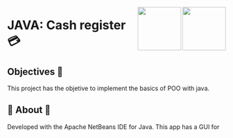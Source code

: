 
<p>
  <img src="https://user-images.githubusercontent.com/32719951/188745079-221f27e7-eca1-4e2d-b75f-0dad0e577851.png"  align = "right" width="100" >

  <a href="https://skillicons.dev">
    <img src="https://brandslogos.com/wp-content/uploads/images/large/java-logo-1.png" align="right" width="100"/>
  </a>

</p>

# JAVA: Cash register 💳 

##  Objectives 📣
This project has the objetive to implement the basics of POO with java.

## 📃 About 📃 

Developed with the Apache NetBeans IDE for Java. This app has a GUI for 

